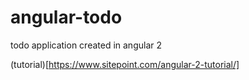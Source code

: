 # angular-todo
todo application created in angular 2

(tutorial)[https://www.sitepoint.com/angular-2-tutorial/]


